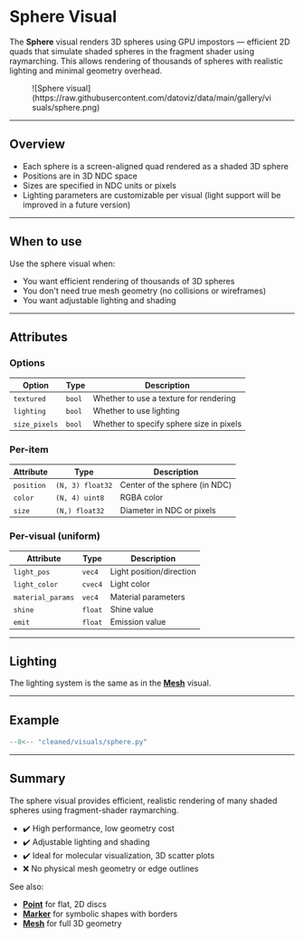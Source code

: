 # Sphere Visual

The **Sphere** visual renders 3D spheres using GPU impostors — efficient 2D quads that simulate shaded spheres in the fragment shader using raymarching. This allows rendering of thousands of spheres with realistic lighting and minimal geometry overhead.

<figure markdown="span">
![Sphere visual](https://raw.githubusercontent.com/datoviz/data/main/gallery/visuals/sphere.png)
</figure>

---

## Overview

- Each sphere is a screen-aligned quad rendered as a shaded 3D sphere
- Positions are in 3D NDC space
- Sizes are specified in NDC units or pixels
- Lighting parameters are customizable per visual (light support will be improved in a future version)

---

## When to use

Use the sphere visual when:

- You want efficient rendering of thousands of 3D spheres
- You don't need true mesh geometry (no collisions or wireframes)
- You want adjustable lighting and shading

---

## Attributes

### Options

| Option        | Type     | Description                                        |
|---------------|----------|----------------------------------------------------|
| `textured`    | `bool`   | Whether to use a texture for rendering             |
| `lighting`    | `bool`   | Whether to use lighting                            |
| `size_pixels` | `bool`   | Whether to specify sphere size in pixels           |

### Per-item

| Attribute  | Type             | Description                              |
|------------|------------------|------------------------------------------|
| `position` | `(N, 3) float32` | Center of the sphere (in NDC)            |
| `color`    | `(N, 4) uint8`   | RGBA color                               |
| `size`     | `(N,) float32`   | Diameter in NDC or pixels                |

### Per-visual (uniform)

| Attribute      | Type     | Description                                    |
| -------------- | -------- | ---------------------------------------------- |
| `light_pos`    | `vec4`   | Light position/direction                       |
| `light_color`  | `cvec4`  | Light color                                    |
| `material_params` | `vec4`| Material parameters                            |
| `shine`        | `float`  | Shine value                                    |
| `emit`         | `float`  | Emission value                                 |

---

## Lighting

The lighting system is the same as in the [**Mesh**](mesh.md) visual.

---

## Example

```python
--8<-- "cleaned/visuals/sphere.py"
```

---

## Summary

The sphere visual provides efficient, realistic rendering of many shaded spheres using fragment-shader raymarching.

* ✔️ High performance, low geometry cost
* ✔️ Adjustable lighting and shading
* ✔️ Ideal for molecular visualization, 3D scatter plots
* ❌ No physical mesh geometry or edge outlines

See also:

* [**Point**](point.md) for flat, 2D discs
* [**Marker**](marker.md) for symbolic shapes with borders
* [**Mesh**](mesh.md) for full 3D geometry
